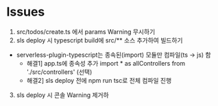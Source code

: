 # Issues
1. src/todos/create.ts 에서 params Warning 무시하기
2. sls deploy 시 typescript build에 src/** 소스 추가하여 빌드하기
  - serverless-plugin-typescript는 종속된(import) 모듈만 컴파일(ts -> js) 함
    - 해결1] app.ts에 종속성 추가 import * as allControllers from './src/controllers' (선택)
    - 해결2] sls deploy 전에 npm run tsc로 전체 컴파일 진행
3. sls deploy 시 콘솔 Warning 제거하